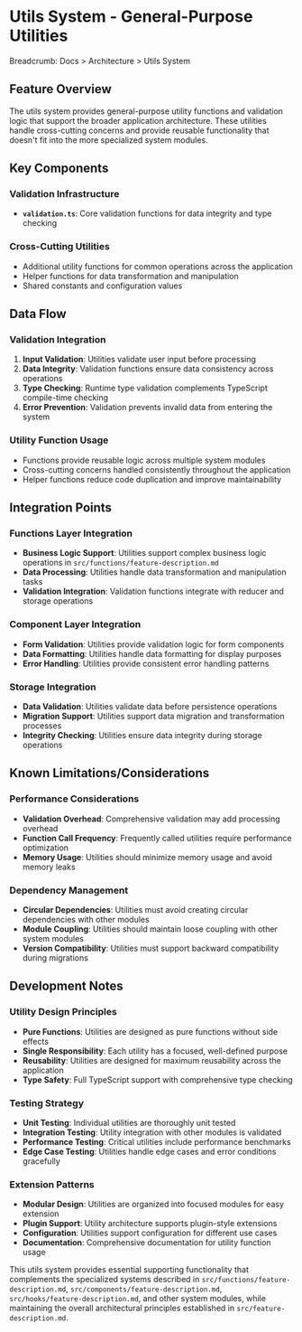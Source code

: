 # Utils System - General-Purpose Utilities

Breadcrumb: Docs > Architecture > Utils System

## Feature Overview
The utils system provides general-purpose utility functions and validation logic that support the broader application architecture. These utilities handle cross-cutting concerns and provide reusable functionality that doesn't fit into the more specialized system modules.

## Key Components

### Validation Infrastructure
- **`validation.ts`**: Core validation functions for data integrity and type checking

### Cross-Cutting Utilities
- Additional utility functions for common operations across the application
- Helper functions for data transformation and manipulation
- Shared constants and configuration values

## Data Flow

### Validation Integration
1. **Input Validation**: Utilities validate user input before processing
2. **Data Integrity**: Validation functions ensure data consistency across operations
3. **Type Checking**: Runtime type validation complements TypeScript compile-time checking
4. **Error Prevention**: Validation prevents invalid data from entering the system

### Utility Function Usage
- Functions provide reusable logic across multiple system modules
- Cross-cutting concerns handled consistently throughout the application
- Helper functions reduce code duplication and improve maintainability

## Integration Points

### Functions Layer Integration
- **Business Logic Support**: Utilities support complex business logic operations in `src/functions/feature-description.md`
- **Data Processing**: Utilities handle data transformation and manipulation tasks
- **Validation Integration**: Validation functions integrate with reducer and storage operations

### Component Layer Integration
- **Form Validation**: Utilities provide validation logic for form components
- **Data Formatting**: Utilities handle data formatting for display purposes
- **Error Handling**: Utilities provide consistent error handling patterns

### Storage Integration
- **Data Validation**: Utilities validate data before persistence operations
- **Migration Support**: Utilities support data migration and transformation processes
- **Integrity Checking**: Utilities ensure data integrity during storage operations

## Known Limitations/Considerations

### Performance Considerations
- **Validation Overhead**: Comprehensive validation may add processing overhead
- **Function Call Frequency**: Frequently called utilities require performance optimization
- **Memory Usage**: Utilities should minimize memory usage and avoid memory leaks

### Dependency Management
- **Circular Dependencies**: Utilities must avoid creating circular dependencies with other modules
- **Module Coupling**: Utilities should maintain loose coupling with other system modules
- **Version Compatibility**: Utilities must support backward compatibility during migrations

## Development Notes

### Utility Design Principles
- **Pure Functions**: Utilities are designed as pure functions without side effects
- **Single Responsibility**: Each utility has a focused, well-defined purpose
- **Reusability**: Utilities are designed for maximum reusability across the application
- **Type Safety**: Full TypeScript support with comprehensive type checking

### Testing Strategy
- **Unit Testing**: Individual utilities are thoroughly unit tested
- **Integration Testing**: Utility integration with other modules is validated
- **Performance Testing**: Critical utilities include performance benchmarks
- **Edge Case Testing**: Utilities handle edge cases and error conditions gracefully

### Extension Patterns
- **Modular Design**: Utilities are organized into focused modules for easy extension
- **Plugin Support**: Utility architecture supports plugin-style extensions
- **Configuration**: Utilities support configuration for different use cases
- **Documentation**: Comprehensive documentation for utility function usage

This utils system provides essential supporting functionality that complements the specialized systems described in `src/functions/feature-description.md`, `src/components/feature-description.md`, `src/hooks/feature-description.md`, and other system modules, while maintaining the overall architectural principles established in `src/feature-description.md`.
